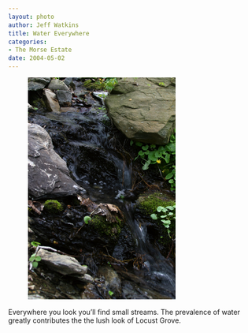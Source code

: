 ```yaml
--- 
layout: photo
author: Jeff Watkins
title: Water Everywhere
categories: 
- The Morse Estate
date: 2004-05-02
---
```


<figure><img class="photo" src="/photos/IMG_0767.jpg"></figure>

Everywhere you look you’ll find small streams. The prevalence of water greatly
contributes the the lush look of Locust Grove.

